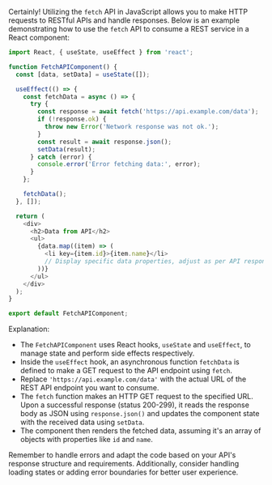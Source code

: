 Certainly! Utilizing the `fetch` API in JavaScript allows you to make HTTP requests to RESTful APIs and handle responses. Below is an example demonstrating how to use the `fetch` API to consume a REST service in a React component:

```javascript
import React, { useState, useEffect } from 'react';

function FetchAPIComponent() {
  const [data, setData] = useState([]);

  useEffect(() => {
    const fetchData = async () => {
      try {
        const response = await fetch('https://api.example.com/data');
        if (!response.ok) {
          throw new Error('Network response was not ok.');
        }
        const result = await response.json();
        setData(result);
      } catch (error) {
        console.error('Error fetching data:', error);
      }
    };

    fetchData();
  }, []);

  return (
    <div>
      <h2>Data from API</h2>
      <ul>
        {data.map((item) => (
          <li key={item.id}>{item.name}</li>
          // Display specific data properties, adjust as per API response structure
        ))}
      </ul>
    </div>
  );
}

export default FetchAPIComponent;
```

Explanation:
- The `FetchAPIComponent` uses React hooks, `useState` and `useEffect`, to manage state and perform side effects respectively.
- Inside the `useEffect` hook, an asynchronous function `fetchData` is defined to make a GET request to the API endpoint using `fetch`.
- Replace `'https://api.example.com/data'` with the actual URL of the REST API endpoint you want to consume.
- The `fetch` function makes an HTTP GET request to the specified URL. Upon a successful response (status 200-299), it reads the response body as JSON using `response.json()` and updates the component state with the received data using `setData`.
- The component then renders the fetched data, assuming it's an array of objects with properties like `id` and `name`.

Remember to handle errors and adapt the code based on your API's response structure and requirements. Additionally, consider handling loading states or adding error boundaries for better user experience.
